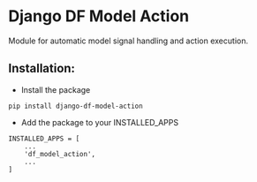 # Django DF Model Action

Module for automatic model signal handling and action execution.

## Installation:

- Install the package

```
pip install django-df-model-action
```

- Add the package to your INSTALLED_APPS

```
INSTALLED_APPS = [
    ...
    'df_model_action',
    ...
]
```
